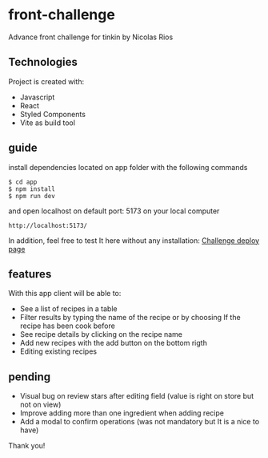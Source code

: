 # front-challenge

Advance front challenge for tinkin by Nicolas Rios

## Technologies

Project is created with:

- Javascript
- React
- Styled Components
- Vite as build tool

## guide

install dependencies located on app folder with the following commands

```
$ cd app
$ npm install
$ npm run dev
```

and open localhost on default port: 5173 on your local computer

```
http://localhost:5173/
```

In addition, feel free to test It here without any installation:
[Challenge deploy page](https://front-end-tinkin-challenge.netlify.app/)

## features

With this app client will be able to:

- See a list of recipes in a table
- Filter results by typing the name of the recipe or by choosing If the recipe has been cook before
- See recipe details by clicking on the recipe name
- Add new recipes with the add button on the bottom rigth
- Editing existing recipes

## pending

- Visual bug on review stars after editing field (value is right on store but not on view)
- Improve adding more than one ingredient when adding recipe
- Add a modal to confirm operations (was not mandatory but It is a nice to have)

Thank you!
